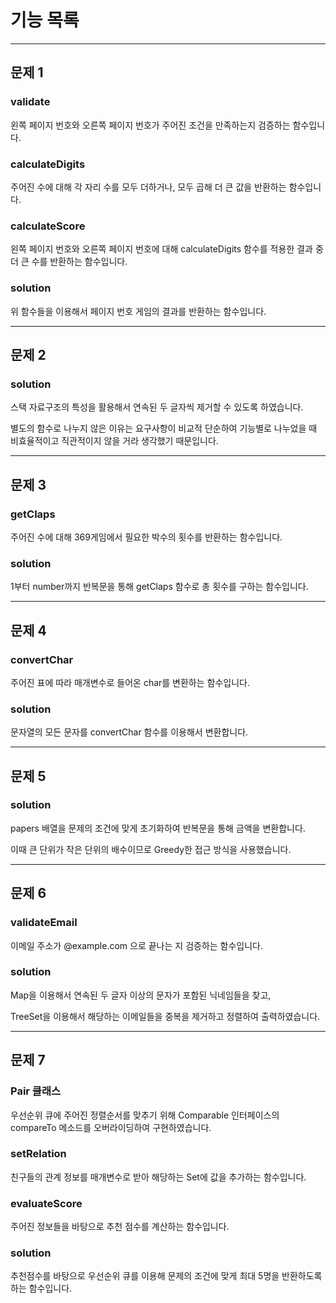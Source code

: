 # 기능 목록

---

## 문제 1

### validate

왼쪽 페이지 번호와 오른쪽 페이지 번호가 주어진 조건을 만족하는지 검증하는 함수입니다.

### calculateDigits

주어진 수에 대해 각 자리 수를 모두 더하거나, 모두 곱해 더 큰 값을 반환하는 함수입니다.

### calculateScore

왼쪽 페이지 번호와 오른쪽 페이지 번호에 대해 calculateDigits 함수를 적용한 결과 중
더 큰 수를 반환하는 함수입니다.

### solution

위 함수들을 이용해서 페이지 번호 게임의 결과를 반환하는 함수입니다.

---

## 문제 2

### solution

스택 자료구조의 특성을 활용해서 연속된 두 글자씩 제거할 수 있도록 하였습니다.

별도의 함수로 나누지 않은 이유는 요구사항이 비교적 단순하여 기능별로 나누었을 때 비효율적이고 직관적이지 않을 거라 생각했기 때문입니다.

---

## 문제 3

### getClaps

주어진 수에 대해 369게임에서 필요한 박수의 횟수를 반환하는 함수입니다.

### solution

1부터 number까지 반복문을 통해 getClaps 함수로 총 횟수를 구하는 함수입니다.

---

## 문제 4

### convertChar

주어진 표에 따라 매개변수로 들어온 char를 변환하는 함수입니다.

### solution

문자열의 모든 문자를 convertChar 함수를 이용해서 변환합니다.

---

## 문제 5

### solution

papers 배열을 문제의 조건에 맞게 초기화하여 반복문을 통해 금액을 변환합니다.

이때 큰 단위가 작은 단위의 배수이므로 Greedy한 접근 방식을 사용했습니다.


---

## 문제 6

### validateEmail

이메일 주소가 @example.com 으로 끝나는 지 검증하는 함수입니다.

### solution

Map을 이용해서 연속된 두 글자 이상의 문자가 포함된 닉네임들을 찾고,

TreeSet을 이용해서 해당하는 이메일들을 중복을 제거하고 정렬하여 출력하였습니다.

---

## 문제 7

### Pair 클래스

우선순위 큐에 주어진 정렬순서를 맞추기 위해
Comparable 인터페이스의 compareTo 메소드를 오버라이딩하여 구현하였습니다.

### setRelation

친구들의 관계 정보를 매개변수로 받아 해당하는 Set에 값을 추가하는 함수입니다.

### evaluateScore

주어진 정보들을 바탕으로 추천 점수를 계산하는 함수입니다.

### solution

추천점수를 바탕으로 우선순위 큐를 이용해 문제의 조건에 맞게 최대 5명을 반환하도록 하는 함수입니다.